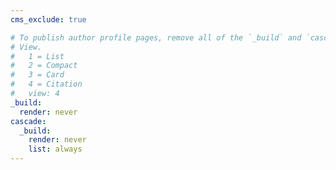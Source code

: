 ```yaml
---
cms_exclude: true

# To publish author profile pages, remove all of the `_build` and `cascade` settings below.
# View.
#   1 = List
#   2 = Compact
#   3 = Card
#   4 = Citation
#   view: 4
_build:
  render: never
cascade:
  _build:
    render: never
    list: always
---
```


